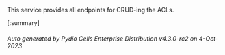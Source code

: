 






This service provides all endpoints for CRUD-ing the ACLs.

[:summary]

###### Auto generated by Pydio Cells Enterprise Distribution v4.3.0-rc2 on 4-Oct-2023
